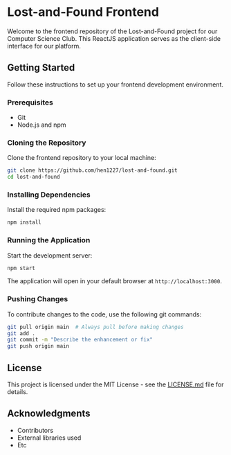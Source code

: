 # Lost-and-Found Frontend

Welcome to the frontend repository of the Lost-and-Found project for our Computer Science Club. This ReactJS application serves as the client-side interface for our platform.

## Getting Started

Follow these instructions to set up your frontend development environment.

### Prerequisites

- Git
- Node.js and npm

### Cloning the Repository

Clone the frontend repository to your local machine:

```bash
git clone https://github.com/hen1227/lost-and-found.git
cd lost-and-found
```

### Installing Dependencies

Install the required npm packages:

```bash
npm install
```

### Running the Application

Start the development server:

```bash
npm start
```

The application will open in your default browser at `http://localhost:3000`.

### Pushing Changes

To contribute changes to the code, use the following git commands:

```bash
git pull origin main  # Always pull before making changes
git add .
git commit -m "Describe the enhancement or fix"
git push origin main
```

## License

This project is licensed under the MIT License - see the [LICENSE.md](LICENSE.md) file for details.

## Acknowledgments

* Contributors
* External libraries used
* Etc
